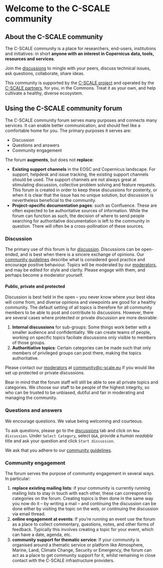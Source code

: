 # Welcome to the C-SCALE community

## About the C-SCALE community
The C-SCALE community is a place for researchers, end-users, institutions and initiatives:  in short **anyone with an interest in Copernicus data, tools, resources and services**.

Join the [discussions](https://github.com/c-scale-community/discussions/discussions) to mingle with your peers, discuss technical issues, ask questions, collaborate, share ideas. 

This community is supported by the [C-SCALE project](https://c-scale.eu/) and operated by the [C-SCALE partners](https://c-scale.eu/partners/), for you, in the Commons. Treat it as your own, and help cultivate a healthy, diverse ecosystem.

## Using the C-SCALE community forum
The C-SCALE community forum serves many purposes and connects many services. It can enable better communication, and should feel like a comfortable home for you. The primary purposes it serves are:
* Discussion
* Questions and answers
* Community engagement

The forum **augments**, but does not **replace**:
* **Existing support channels** in the EOSC and Copernicus landscape. For support, helpdesk and issue tracking, the existing support channels should be used. The support channels are not always great at stimulating discussion, collective problem solving and feature requests. This forum is created in order to keep these discussions for posterity, or when it is clear that the issue has no unique solution, but discussion is nevertheless beneficial to the community.
* **Project-specific documentation pages**: such as Confluence. These are often expected to be authoritative sources of information. While the forum can function as such, the decision of where to send people searching for authoritative documentation is left to the community in question. There will often be a cross-pollination of these sources.

### Discussion
The primary use of this forum is for [_discussion_](https://github.com/c-scale-community/discussions/discussions). Discussions can be open-ended, and is best when there is a sincere exchange of opinions. Our [community guidelines](https://github.com/c-scale-community/discussions/blob/main/commmunity_guidelines.md) describe what is considered good practice and encourage positive behaviour. Topics will be moderated by our [moderators](https://github.com/orgs/c-scale-community/people?query=role%3Aowner), and may be edited for style and clarity. Please engage with them, and perhaps become a moderator yourself.

#### Public, private and protected
Discussion is best held in the open – you never know where your best idea will come from, and diverse opinions and viewpoints are good for a healthy community. The default setting of all topics is therefore for all community members to be able to post and contribute to discussions. However, there are several cases where protected or private discussion are more desirable:
1. **Internal discussions** for sub-groups: Some things work better with a smaller audience and confidentiality. We can create teams of people, working on specific topics faciliate discussions only visible to members of those groups.
2. **Authoritiative topics**: Certain categories can be made such that only members of privileged groups can post there, making the topics authoritative.

Please contact our [moderators](https://github.com/orgs/c-scale-community/people?query=role%3Aowner) at [community@c-scale.eu](mailto:community@c-scale.eu) if you would like set up protected or private discussions.

Bear in mind that the forum staff will still be able to see all private topics and categories. We choose our staff to be people of the highest integrity, so who can be trusted to be unbiased, dutiful and fair in moderating and managing the community.

### Questions and answers
We encourage questions. We value being welcoming and courteous.

To ask questions, please go to the [discussions](https://github.com/c-scale-community/discussions/discussions) tab and click on `New discussion`. Under `Select Category`, select `Q&A`, provide a _human readable_ title and ask your question and click `Start discussion`.

We ask that you adhere to our [community guidelines](https://github.com/c-scale-community/discussions/blob/main/commmunity_guidelines.md).

### Community engagement
The forum serves the purpose of community engagement in several ways. In particular:
1. **replace existing mailing lists**: if your community is currently running mailing lists to stay in touch with each other, these can correspond to categories on the forum. Creating topics is then done in the same way you now do it – by writing a mail – and continuing the discussion can be done either by visiting the topic on the web, or continuing the discussion via email thread.
2. **online engagement at events**: If you’re running an event use the forum as a place to collect commentary, questions, notes, and other forms of feedback. Typically this involves creating a topic for your event, which can have a date, agenda, etc.
3. **community support for thematic service**: If your community is organised around a thematic service or platform like Atmosphere, Marine, Land, Climate Change, Security or Emergency, the forum can act as a place to get community support for it, whilst remaining in close contact with the C-SCALE infrastructure providers.
